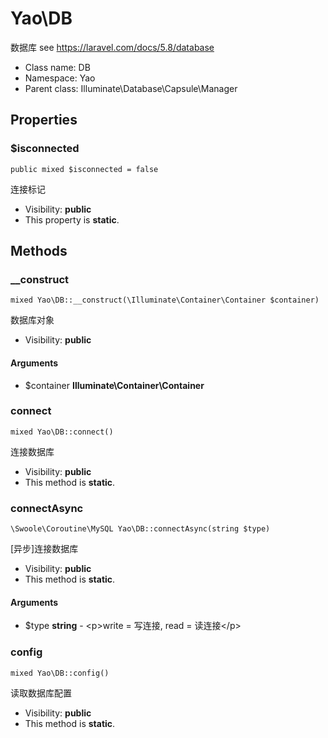 Yao\DB
===============

数据库
see https://laravel.com/docs/5.8/database




* Class name: DB
* Namespace: Yao
* Parent class: Illuminate\Database\Capsule\Manager





Properties
----------


### $isconnected

    public mixed $isconnected = false

连接标记



* Visibility: **public**
* This property is **static**.


Methods
-------


### __construct

    mixed Yao\DB::__construct(\Illuminate\Container\Container $container)

数据库对象



* Visibility: **public**


#### Arguments
* $container **Illuminate\Container\Container**



### connect

    mixed Yao\DB::connect()

连接数据库



* Visibility: **public**
* This method is **static**.




### connectAsync

    \Swoole\Coroutine\MySQL Yao\DB::connectAsync(string $type)

[异步]连接数据库



* Visibility: **public**
* This method is **static**.


#### Arguments
* $type **string** - &lt;p&gt;write = 写连接, read = 读连接&lt;/p&gt;



### config

    mixed Yao\DB::config()

读取数据库配置



* Visibility: **public**
* This method is **static**.



